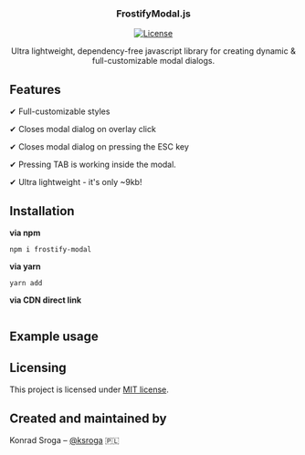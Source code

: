 <p align="center"></p>
<h3 align="center">
  FrostifyModal.js
</h3>

<p align="center">
  <a href="https://opensource.org/licenses/MIT" target="_blank" rel="noopener">
    <img src="https://img.shields.io/badge/license-MIT-blue.svg" alt="License">
  </a>
</p>

<p align="center">
Ultra lightweight, dependency-free javascript library for creating dynamic & full-customizable modal dialogs.
</p>


## Features
✔ Full-customizable styles

✔ Closes modal dialog on overlay click

✔ Closes modal dialog on pressing the ESC key

✔ Pressing TAB is working inside the modal.

✔ Ultra lightweight - it's only ~9kb!


## Installation

**via npm**
```shell
npm i frostify-modal
```

**via yarn**
```shell
yarn add 
```

**via CDN direct link**
```html

```


## Example usage


## Licensing
This project is licensed under [MIT license](https://opensource.org/licenses/MIT).



## Created and maintained by

Konrad Sroga – [@ksroga](https://github.com/ksroga) 🇵🇱
